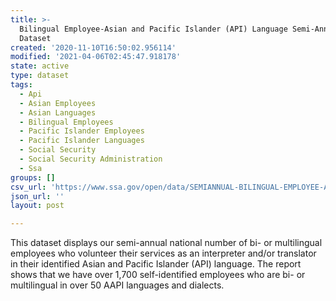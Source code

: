 ```yaml
---
title: >-
  Bilingual Employee-Asian and Pacific Islander (API) Language Semi-Annual
  Dataset
created: '2020-11-10T16:50:02.956114'
modified: '2021-04-06T02:45:47.918178'
state: active
type: dataset
tags:
  - Api
  - Asian Employees
  - Asian Languages
  - Bilingual Employees
  - Pacific Islander Employees
  - Pacific Islander Languages
  - Social Security
  - Social Security Administration
  - Ssa
groups: []
csv_url: 'https://www.ssa.gov/open/data/SEMIANNUAL-BILINGUAL-EMPLOYEE-API-DATA.csv'
json_url: ''
layout: post

---
```

This dataset displays our semi-annual national number of bi- or multilingual employees who volunteer their services as an interpreter and/or translator in their identified Asian and Pacific Islander (API) language.  The report shows that we have over 1,700 self-identified employees who are bi- or multilingual in over 50 AAPI languages and dialects.
